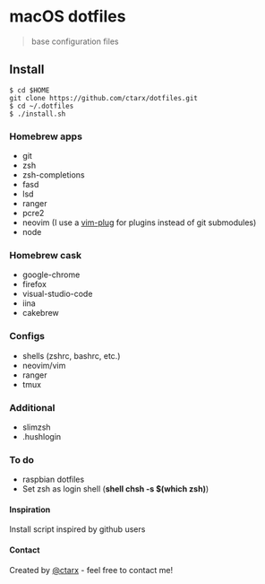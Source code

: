# macOS dotfiles
> base configuration files

## Install
```shell
$ cd $HOME
git clone https://github.com/ctarx/dotfiles.git
$ cd ~/.dotfiles
$ ./install.sh
```

### Homebrew apps
- git
- zsh
- zsh-completions
- fasd
- lsd
- ranger
- pcre2
- neovim (I use a [vim-plug](https://github.com/junegunn/vim-plug) for plugins instead of git submodules)
- node

### Homebrew cask
- google-chrome
- firefox
- visual-studio-code
- iina
- cakebrew

### Configs
- shells (zshrc, bashrc, etc.)
- neovim/vim
- ranger
- tmux

### Additional
- slimzsh
- .hushlogin

### To do
- raspbian dotfiles
- Set zsh as login shell (<b>shell chsh -s $(which zsh)</b>)

#### Inspiration
Install script inspired by github users

#### Contact
Created by [@ctarx](https://twitter.com/ctarx) - feel free to contact me!
